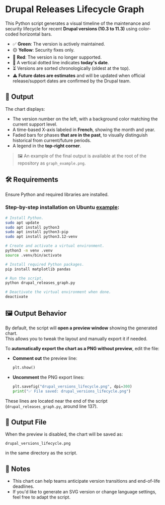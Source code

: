 # Drupal Releases Lifecycle Graph

This Python script generates a visual timeline of the maintenance and security lifecycle for recent **Drupal versions (10.3 to 11.3)** using color-coded horizontal bars.

- ✅ **Green**: The version is actively maintained.
- 🟡 **Yellow**: Security fixes only.
- 🔴 **Red**: The version is no longer supported.
- 📍 A vertical dotted line indicates **today's date**.
- ⏳ Versions are sorted chronologically (oldest at the top).
- ⚠️ **Future dates are estimates** and will be updated when official release/support dates are confirmed by the Drupal team.

## 📸 Output

The chart displays:
- The version number on the left, with a background color matching the current support level.
- A time-based X-axis labeled in **French**, showing the month and year.
- Faded bars for phases **that are in the past**, to visually distinguish historical from current/future periods.
- A legend in the **top-right corner**.

> 🖼️ An example of the final output is available at the root of the repository as `graph_example.png`.

## 🛠️ Requirements

Ensure Python and required libraries are installed.

### Step-by-step installation on Ubuntu <ins>example</ins>:

```bash
# Install Python.
sudo apt update
sudo apt install python3
sudo apt install python3-pip
sudo apt install python3.12-venv

# Create and activate a virtual environment.
python3 -m venv .venv
source .venv/bin/activate

# Install required Python packages.
pip install matplotlib pandas

# Run the script.
python drupal_releases_graph.py

# Deactivate the virtual environment when done.
deactivate
```

## 🖼️ Output Behavior

By default, the script will **open a preview window** showing the generated chart.  
This allows you to tweak the layout and manually export it if needed.

To **automatically export the chart as a PNG without preview**, edit the file:

- **Comment out** the preview line:
  ```python
  plt.show()
  ```
- **Uncomment** the PNG export lines:
  ```python
  plt.savefig("drupal_versions_lifecycle.png", dpi=300)
  print("✅ File saved: drupal_versions_lifecycle.png")
  ```

These lines are located near the end of the script (`drupal_releases_graph.py`, around line 137).

## 📂 Output File

When the preview is disabled, the chart will be saved as:

```
drupal_versions_lifecycle.png
```

in the same directory as the script.

## 📌 Notes

- This chart can help teams anticipate version transitions and end-of-life deadlines.
- If you'd like to generate an SVG version or change language settings, feel free to adapt the script.
